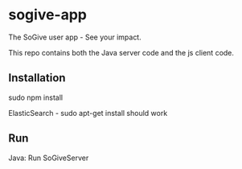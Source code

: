 # sogive-app
The SoGive user app - See your impact.

This repo contains both the Java server code and the js client code.

## Installation

sudo npm install

ElasticSearch - sudo apt-get install should work

## Run

Java: Run SoGiveServer